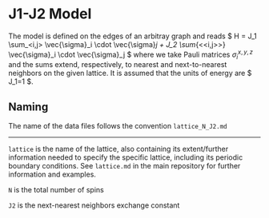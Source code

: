 # J1-J2 Model


The model is defined on the edges of an arbitray graph and reads
$ H = J_1 \sum_<i,j> \vec{\sigma}_i \cdot \vec{\sigma}_j + J_2 \sum_{<<i,j>>} \vec{\sigma}_i \cdot \vec{\sigma}_j $
where we take Pauli matrices $\sigma^{x,y,z}_i$ and the sums extend, respectively, to nearest and next-to-nearest neighbors on the given lattice.
It is assumed that the units of energy are $ J_1=1 $.

## Naming

The name of the data files follows the convention `lattice_N_J2.md`

---

`lattice` is the name of the lattice, also containing its extent/further information needed to specify the specific lattice, including its periodic boundary conditions. See `lattice.md` in the main repository for further information and examples.

`N` is the total number of spins

`J2` is the next-nearest neighbors exchange constant 
